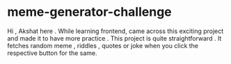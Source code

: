 # meme-generator-challenge

Hi , Akshat here . While learning frontend,  came across this exciting project and made it to have more practice . This project is quite straightforward . It fetches
random meme , riddles , quotes or joke when you click the respective button for the same. 
